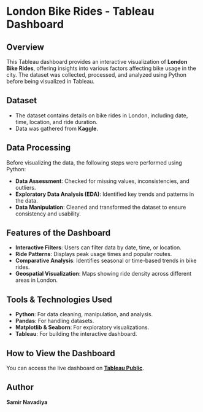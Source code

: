 # London Bike Rides - Tableau Dashboard

## Overview
This Tableau dashboard provides an interactive visualization of **London Bike Rides**, offering insights into various factors affecting bike usage in the city. The dataset was collected, processed, and analyzed using Python before being visualized in Tableau.

## Dataset
- The dataset contains details on bike rides in London, including date, time, location, and ride duration.
- Data was gathered from **Kaggle**.

## Data Processing
Before visualizing the data, the following steps were performed using Python:
- **Data Assessment**: Checked for missing values, inconsistencies, and outliers.
- **Exploratory Data Analysis (EDA)**: Identified key trends and patterns in the data.
- **Data Manipulation**: Cleaned and transformed the dataset to ensure consistency and usability.

## Features of the Dashboard
- **Interactive Filters**: Users can filter data by date, time, or location.
- **Ride Patterns**: Displays peak usage times and popular routes.
- **Comparative Analysis**: Identifies seasonal or time-based trends in bike rides.
- **Geospatial Visualization**: Maps showing ride density across different areas in London.

## Tools & Technologies Used
- **Python**: For data cleaning, manipulation, and analysis.
- **Pandas**: For handling datasets.
- **Matplotlib & Seaborn**: For exploratory visualizations.
- **Tableau**: For building the interactive dashboard.

## How to View the Dashboard
You can access the live dashboard on **[Tableau Public]([https://public.tableau.com/views/LondonBikeRides_17395811848110/Dashboard](https://public.tableau.com/app/profile/samir.navadiya/viz/LondonBikeRides_17395811848110/Dashboard))**.

## Author
**Samir Navadiya**
